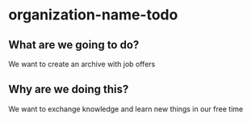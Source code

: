 # organization-name-todo

## What are we going to do?

We want to create an archive with job offers

## Why are we doing this?

We want to exchange knowledge and learn new things in our free time
